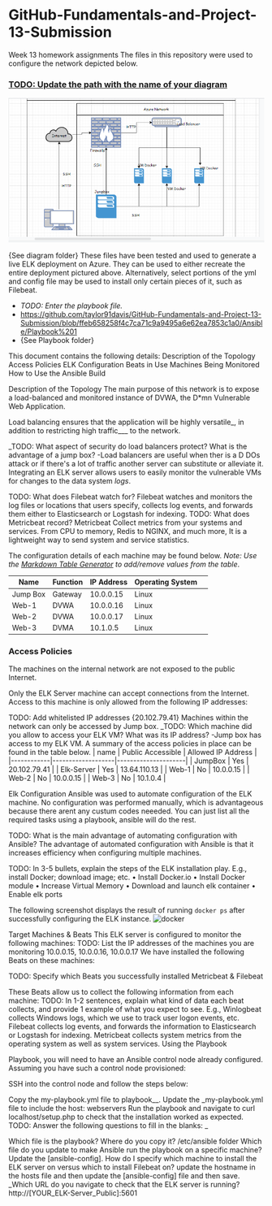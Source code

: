 # GitHub-Fundamentals-and-Project-13-Submission
Week 13 homework assignments
The files in this repository were used to configure the network depicted below.

### [TODO: Update the path with the name of your diagram](Images/diagram_filename.png)

![This is an image](https://github.com/taylor91davis/GitHub-Fundamentals-and-Project-13-Submission/blob/main/Diagram/Capture.PNG)

{See diagram folder}
These files have been tested and used to generate a live ELK deployment on Azure. They can be used to either recreate the entire deployment pictured above. Alternatively, select portions of the yml and config file may be used to install only certain pieces of it, such as Filebeat.

- _TODO: Enter the playbook file._
- https://github.com/taylor91davis/GitHub-Fundamentals-and-Project-13-Submission/blob/ffeb658258f4c7ca71c9a9495a6e62ea7853c1a0/Ansible/Playbook%201
- {See Playbook folder}

This document contains the following details:
Description of the Topology
Access Policies
ELK Configuration
Beats in Use
Machines Being Monitored
How to Use the Ansible Build

Description of the Topology
The main purpose of this network is to expose a load-balanced and monitored instance of DVWA, the D*mn Vulnerable Web Application.

Load balancing ensures that the application will be highly versatile_, in addition to restricting high traffic___ to the network.

_TODO: What aspect of security do load balancers protect? What is the advantage of a jump box?
-Load balancers are useful when ther is a D DOs attack or if there's a lot of traffic another server can substitute or alleviate it.
Integrating an ELK server allows users to easily monitor the vulnerable VMs for changes to the data system _logs_.

TODO: What does Filebeat watch for? 
Filebeat watches and monitors the log files or locations that users specify, collects log events, and forwards them either to Elasticsearch or Logstash for indexing.
TODO: What does Metricbeat record? 
Metricbeat Collect metrics from your systems and services. From CPU to memory, Redis to NGINX, and much more, It is a lightweight way to send system and service statistics.

The configuration details of each machine may be found below.
_Note: Use the [Markdown Table Generator](http://www.tablesgenerator.com/markdown_tables) to add/remove values from the table_.

| Name     | Function | IP Address | Operating System |   |
|----------|----------|------------|------------------|---|
| Jump Box | Gateway  | 10.0.0.15   | Linux            |   |
| Web-1    | DVWA     | 10.0.0.16   | Linux            |   |
| Web-2    | DVWA     | 10.0.0.17   | Linux            |   |
| Web-3    | DVMA     | 10.1.0.5  | Linux            |   |


### Access Policies
The machines on the internal network are not exposed to the public Internet.

Only the ELK Server machine can accept connections from the Internet. Access to this machine is only allowed from the following IP addresses:

TODO: Add whitelisted IP addresses {20.102.79.41}
Machines within the network can only be accessed by Jump box.
_TODO: Which machine did you allow to access your ELK VM? What was its IP address? -Jump box has access to my ELK VM.
A summary of the access policies in place can be found in the table below.
| name       | Public Accessible | Allowed IP Address  |
|------------|-------------------|---------------------|
| JumpBox    | Yes               | 20.102.79.41        |
| Elk-Server | Yes               | 13.64.110.13        |
| Web-1      | No                | 10.0.0.15           |
| Web-2      | No                | 10.0.0.15           |
| Web-3      | No                | 10.1.0.4            |

Elk Configuration
Ansible was used to automate configuration of the ELK machine. No configuration was performed manually, which is advantageous because there arent any custum codes neeeded. You can just list all the required tasks using a playbook, ansible will do the rest.

TODO: What is the main advantage of automating configuration with Ansible?
The advantage of automated configuration with Ansible is that it increases efficiency when configuring multiple machines.

TODO: In 3-5 bullets, explain the steps of the ELK installation play. E.g., install Docker; download image; etc.
• Install Docker.io 
• Install Docker module 
• Increase Virtual Memory 
• Download and launch elk container 
• Enable elk ports 

The following screenshot displays the result of running `docker ps` after successfully configuring the ELK instance.
![docker](https://user-images.githubusercontent.com/90580899/148270036-11d1bcd4-2854-4a10-a7ec-e42e47e9c418.png)


Target Machines & Beats
This ELK server is configured to monitor the following machines:
TODO: List the IP addresses of the machines you are monitoring
10.0.0.15, 10.0.0.16, 10.0.0.17
We have installed the following Beats on these machines:

TODO: Specify which Beats you successfully installed
Metricbeat & Filebeat 

These Beats allow us to collect the following information from each machine:
TODO: In 1-2 sentences, explain what kind of data each beat collects, and provide 1 example of what you expect to see. E.g., Winlogbeat collects Windows logs, which we use to track user logon events, etc.
Filebeat collects log events, and forwards the information to Elasticsearch or Logstash for indexing.
Metricbeat collects system metrics from the operating system as well as system services.
Using the Playbook

Playbook, you will need to have an Ansible control node already configured. Assuming you have such a control node provisioned:

SSH into the control node and follow the steps below:

Copy the my-playbook.yml file to playbook__.
Update the _my-playbook.yml file to include the host: webservers
Run the playbook and navigate to curl localhost/setup.php to check that the installation worked as expected.
TODO: Answer the following questions to fill in the blanks: _

Which file is the playbook? Where do you copy it?
/etc/ansible folder
Which file do you update to make Ansible run the playbook on a specific machine? 
Update the [ansible-config].
How do I specify which machine to install the ELK server on versus which to install Filebeat on?
update the hostname in the hosts file and then update the [ansible-config] file and then save.
_Which URL do you navigate to check that the ELK server is running?
http://[YOUR_ELK-Server_Public]:5601
